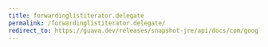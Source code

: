 ```yaml
---
title: forwardinglistiterator.delegate
permalink: /forwardinglistiterator.delegate/
redirect_to: https://guava.dev/releases/snapshot-jre/api/docs/com/google/common/collect/ForwardingListIterator.html#delegate--
---
```

